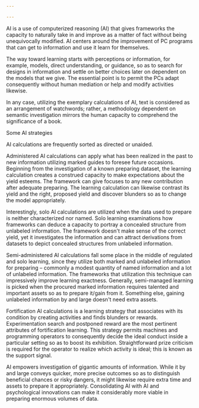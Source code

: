 ```yaml
---

---
```

AI is a use of computerized reasoning (AI) that gives frameworks the capacity to naturally take in and improve as a matter of fact without being unequivocally modified. AI centers around the improvement of PC programs that can get to information and use it learn for themselves. 

The way toward learning starts with perceptions or information, for example, models, direct understanding, or guidance, so as to search for designs in information and settle on better choices later on dependent on the models that we give. The essential point is to permit the PCs adapt consequently without human mediation or help and modify activities likewise. 

In any case, utilizing the exemplary calculations of AI, text is considered as an arrangement of watchwords; rather, a methodology dependent on semantic investigation mirrors the human capacity to comprehend the significance of a book. 

Some AI strategies 

AI calculations are frequently sorted as directed or unaided. 

Administered AI calculations can apply what has been realized in the past to new information utilizing marked guides to foresee future occasions. Beginning from the investigation of a known preparing dataset, the learning calculation creates a construed capacity to make expectations about the yield esteems. The framework can give focuses to any new contribution after adequate preparing. The learning calculation can likewise contrast its yield and the right, proposed yield and discover blunders so as to change the model appropriately. 

Interestingly, solo AI calculations are utilized when the data used to prepare is neither characterized nor named. Solo learning examinations how frameworks can deduce a capacity to portray a concealed structure from unlabeled information. The framework doesn't make sense of the correct yield, yet it investigates the information and can attract derivations from datasets to depict concealed structures from unlabeled information. 

Semi-administered AI calculations fall some place in the middle of regulated and solo learning, since they utilize both marked and unlabeled information for preparing – commonly a modest quantity of named information and a lot of unlabeled information. The frameworks that utilization this technique can impressively improve learning exactness. Generally, semi-managed learning is picked when the procured marked information requires talented and important assets so as to prepare it/gain from it. Something else, gaining unlabeled information by and large doesn't need extra assets. 

Fortification AI calculations is a learning strategy that associates with its condition by creating activities and finds blunders or rewards. Experimentation search and postponed reward are the most pertinent attributes of fortification learning. This strategy permits machines and programming operators to consequently decide the ideal conduct inside a particular setting so as to boost its exhibition. Straightforward prize criticism is required for the operator to realize which activity is ideal; this is known as the support signal. 

AI empowers investigation of gigantic amounts of information. While it by and large conveys quicker, more precise outcomes so as to distinguish beneficial chances or risky dangers, it might likewise require extra time and assets to prepare it appropriately. Consolidating AI with AI and psychological innovations can make it considerably more viable in preparing enormous volumes of data.